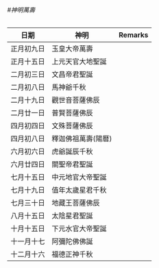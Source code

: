 <h6>#神明萬壽</h6>
<table>
    <thead>
        <th>日期</th>
        <th>神明</th>
        <th>Remarks</th>
    </thead>   
    <tbody>
        <tr><td>正月初九日</td> <td>玉皇大帝萬壽</td><td></td></tr>
        <tr><td>正月十五日</td> <td>上元天官大地聖誕</td><td></td></tr>
        <tr><td>二月初三日</td> <td>文昌帝君聖誕</td><td></td></tr>
        <tr><td>二月初八日</td> <td>馬神爺千秋</td><td></td></tr>
        <tr><td>二月十九日</td> <td>觀世音菩薩佛辰</td><td></td></tr>
        <tr><td>二月廿一日</td> <td>普賢菩薩佛辰</td><td></td></tr>
        <tr><td>四月初四日</td> <td>文殊菩薩佛辰</td><td></td></tr>
        <tr><td>四月初八日</td> <td>釋迦佛祖萬壽(陽曆)</td><td></td></tr>
        <tr><td>六月初六日</td> <td>虎爺誕辰千秋</td><td></td></tr>
        <tr><td>六月廿四日</td> <td>關聖帝君聖誕</td><td></td></tr>
        <tr><td>七月十五日</td> <td>中元地官大帝聖誕</td><td></td></tr>
        <tr><td>七月十九日</td> <td>值年太歲星君千秋</td><td></td></tr>
        <tr><td>七月三十日</td> <td>地藏王菩薩佛辰</td><td></td></tr>
        <tr><td>八月十五日</td> <td>太陰星君聖誕</td><td></td></tr>
        <tr><td>十月十五日</td> <td>下元水官大帝聖誕</td><td></td></tr>
        <tr><td>十一月十七</td> <td>阿彌陀佛佛誕</td><td></td></tr>
        <tr><td>十二月十六</td> <td>福德正神千秋</td><td></td></tr>
    </tbody> 
</table> 

